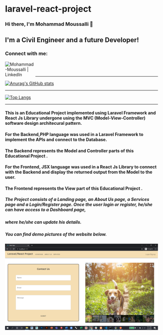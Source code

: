 # laravel-react-project

### Hi there, I'm Mohammad Moussalli 👋

## I'm a Civil Engineer and a future Developer!

### Connect with me:

[<img align="left" alt="Mohammad-Moussalli | LinkedIn" width="100px" src="https://img.shields.io/badge/LinkedIn-0077B5?style=for-the-badge&logo=linkedin&logoColor=white"/>][linkedin]

<br/>
<br/>

[linkedin]: https://www.linkedin.com/in/mohamadmoussalli/

---

[![Anurag's GitHub stats](https://github-readme-stats.vercel.app/api?username=mohammad-moussalli)](https://github.com/anuraghazra/github-readme-stats)

---

[![Top Langs](https://github-readme-stats.vercel.app/api/top-langs/?username=mohammad-moussalli)](https://github.com/anuraghazra/github-readme-stats)

---

#### This is an Educational Project implemented using Laravel Framework and React Js Library undergone using the MVC (Model-View-Controller) software design architecural pattern.
#### For the Backend,PHP language was used in a Laravel Framework to implement the APIs and connect to the Database.
#### The Backend represents the Model and Controller parts of this Educational Project .
#### For the Frontend, JSX language was used in a React Js Library to connect with the Backend and display the returned output from the Model to the user.
#### The Frontend represents the View part of this Educational Project .

##### The Project consists of a Landing page, an About Us page, a Services page and a Login/Register page. Once the user login or register, he/she can have access to a Dashboard page,
##### where he/she can update his details.

##### You can find demo pictures of the website below.

![project](assets/project1.png)
